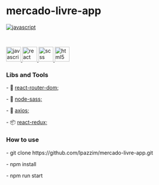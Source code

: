 # mercado-livre-app

<div  align="left">
<p align="left">
  <a
    href="https://www.mercadolivre.com.br/"
    target="_blank"
  >
    <img
      src="https://http2.mlstatic.com/frontend-assets/ui-navigation/5.10.3/mercadolibre/logo-pt__large_plus.png"
      alt="javascript"
    />
  </a>
</p>
</div>

<br/>

<p align="left">
  <a
    href="https://developer.mozilla.org/en-US/docs/Web/JavaScript"
    target="_blank"
  >
    <img
      src="https://devicons.github.io/devicon/devicon.git/icons/javascript/javascript-original.svg"
      alt="javascript"
      width="40"
      height="40"
    />
  </a>
  <a href="https://reactjs.org/" target="_blank">
    <img
      src="https://devicons.github.io/devicon/devicon.git/icons/react/react-original-wordmark.svg"
      alt="react"
      width="40"
      height="40"
    />
  </a>
  <a href="https://sass-lang.com/documentation/syntax" target="_blank">
    <img
      src="https://devicons.github.io/devicon/devicon.git/icons/sass/sass-original.svg"
      alt="scss"
      width="40"
      height="40"
    />
  </a>
<a href="https://developer.mozilla.org/pt-BR/docs/Web/HTML/HTML5" target="_blank">
    <img
      src="https://devicons.github.io/devicon/devicon.git/icons/html5/html5-plain-wordmark.svg"
      alt="html5"
      width="40"
      height="40"
    />
  </a>
</p>

### Libs and Tools
<p>
- 🚩 
<a
    href="https://reactrouter.com/web/guides/quick-start"
    target="_blank"
  > react-router-dom; </a>

</p>

<p>
- 💇
<a
    href="https://www.npmjs.com/package/node-sass"
    target="_blank"
  > node-sass; </a>
</p>

<p>
 - 🔌
<a
    href="https://github.com/axios/axios"
    target="_blank"
  > axios; </a>
</p>


<p>
 - 📦
<a
    href="https://react-redux.js.org/"
    target="_blank"
  > react-redux; </a>
</p>



### How to use
<p> - git clone https://github.com/lpazzim/mercado-livre-app.git</p>
<p> - npm install </p>
<p> - npm run start </p>
